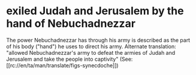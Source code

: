 # exiled Judah and Jerusalem by the hand of Nebuchadnezzar

The power Nebuchadnezzar has through his army is described as the part of his body ("hand") he uses to direct his army. Alternate translation: "allowed Nebuchadnezzar's army to defeat the armies of Judah and Jerusalem and take the people into captivity" (See: [[rc://en/ta/man/translate/figs-synecdoche]])

